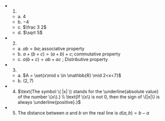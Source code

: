 - 1.
  - a. $4$
  - b. $-4$
  - c. $\frac 3 2$
  - d. $\sqrt 5$
- 2.
  - a. $ab=ba ; \text{associative property}$
  - b. $a + (b + c) = (a + b) + c ; \text{commutative property}$
  - c. $a(b + c) = ab + ac$ ; Distributive property
- 3.
  - a. $A = \set{x\mid x \in \mathbb{R} \mid 2<x<7}$
  - b. $(2,7)$
- 4. $\text{The symbol \( |x| \) stands for the \underline{absolute value} of the number \(x\).} 
      \\ \text{If \(x\) is not 0, then the sign of \(|x|\) is always \underline{positive}.}$
- 5. $\text{The distance between \(a\) and \(b\) on the real line is \(d(a,b)=b-a\)}$